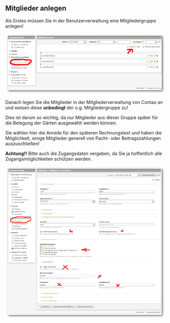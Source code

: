 ## Mitglieder anlegen

Als Erstes müssen Sie in der Benutzerverwaltung eine Mitgliedergruppe anlegen!

![](img/mitglieder01.png)

Danach legen Sie die Mitglieder in der Mitgliederverwaltung von Contao an und weisen diese **unbedingt** der o.g. Mitgliedergruppe zu!

Dies ist darum so wichtig, da nur Mitglieder aus dieser Gruppe später für die Belegung der Gärten ausgewählt werden können.

Sie wählen hier die Anrede für den späteren Rechnungstext und haben die Möglichkeit, einige Mitglieder generell von Pacht- oder Beitragszahlungen auszuschließen!

**Achtung!!** Bitte auch die Zugangsdaten vergeben, da Sie ja hoffentlich alle Zugangsmöglichkeiten schützen werden.

![](img/mitglieder02.png)